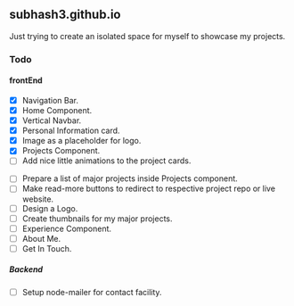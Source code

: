 ## subhash3.github.io

Just trying to create an isolated space for myself to showcase my projects.
### Todo
#### frontEnd
- [x] Navigation Bar.
- [x] Home Component.
- [x] Vertical Navbar.
- [x] Personal Information card.
- [x] Image as a placeholder for logo.
- [x] Projects Component.
- [ ] Add nice little animations to the project cards.
<!-- - [ ] Make the logo sticky on the top left corner. -->
- [ ] Prepare a list of major projects inside Projects component.
- [ ] Make read-more buttons to redirect to respective project repo or live website.
- [ ] Design a Logo.
- [ ] Create thumbnails for my major projects.
- [ ] Experience Component.
- [ ] About Me.
- [ ] Get In Touch.

##### Backend
- [ ] Setup node-mailer for contact facility.